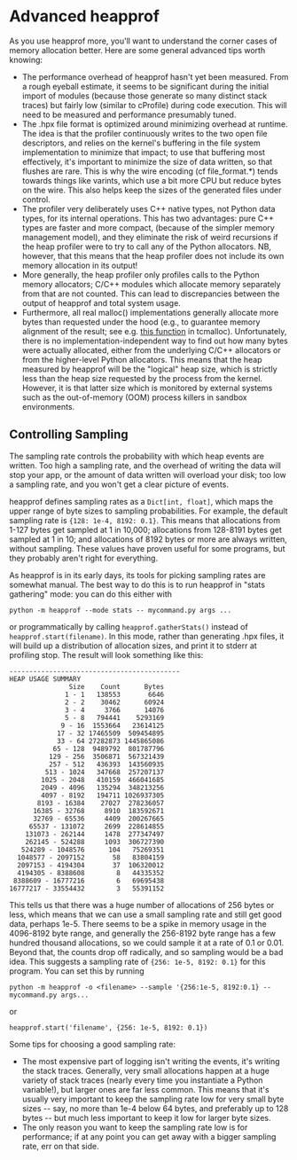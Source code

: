 # Advanced heapprof

As you use heapprof more, you'll want to understand the corner cases of memory allocation better.
Here are some general advanced tips worth knowing:

* The performance overhead of heapprof hasn't yet been measured. From a rough eyeball estimate, it
    seems to be significant during the initial import of modules (because those generate so many
    distinct stack traces) but fairly low (similar to cProfile) during code execution. This will
    need to be measured and performance presumably tuned.
* The .hpx file format is optimized around minimizing overhead at runtime. The idea is that the
    profiler continuously writes to the two open file descriptors, and relies on the kernel's
    buffering in the file system implementation to minimize that impact; to use that buffering most
    effectively, it's important to minimize the size of data written, so that flushes are rare. This
    is why the wire encoding (cf file_format.*) tends towards things like varints, which use a bit
    more CPU but reduce bytes on the wire. This also helps keep the sizes of the generated files
    under control.
* The profiler very deliberately uses C++ native types, not Python data types, for its internal
    operations. This has two advantages: pure C++ types are faster and more compact, (because of
    the simpler memory management model), and they eliminate the risk of weird recursions if the
    heap profiler were to try to call any of the Python allocators. NB, however, that this means
    that the heap profiler does not include its own memory allocation in its output!
* More generally, the heap profiler only profiles calls to the Python memory allocators; C/C++
    modules which allocate memory separately from that are not counted. This can lead to
    discrepancies between the output of heapprof and total system usage.
* Furthermore, all real malloc() implementations generally allocate more bytes than requested under
    the hood (e.g., to guarantee memory alignment of the result; see e.g.
    [this function](https://github.com/gperftools/gperftools/blob/master/src/common.cc#L77) in
    tcmalloc). Unfortunately, there is no implementation-independent way to find out how many bytes
    were actually allocated, either from the underlying C/C++ allocators or from the higher-level
    Python allocators. This means that the heap measured by heapprof will be the "logical" heap
    size, which is strictly less than the heap size requested by the process from the kernel.
    However, it is that latter size which is monitored by external systems such as the out-of-memory
    (OOM) process killers in sandbox environments.

## Controlling Sampling

The sampling rate controls the probability with which heap events are written. Too high a sampling
rate, and the overhead of writing the data will stop your app, or the amount of data written will
overload your disk; too low a sampling rate, and you won't get a clear picture of events.

heapprof defines sampling rates as a `Dict[int, float]`, which maps the upper range of byte sizes to
sampling probabilities. For example, the default sampling rate is `{128: 1e-4, 8192: 0.1}`. This
means that allocations from 1-127 bytes get sampled at 1 in 10,000; allocations from 128-8191 bytes
get sampled at 1 in 10; and allocations of 8192 bytes or more are always written, without sampling.
These values have proven useful for some programs, but they probably aren't right for everything.

As heapprof is in its early days, its tools for picking sampling rates are somewhat manual. The best
way to do this is to run heapprof in "stats gathering" mode: you can do this either with

`python -m heapprof --mode stats -- mycommand.py args ...`

or programmatically by calling `heapprof.gatherStats()` instead of `heapprof.start(filename)`. In
this mode, rather than generating .hpx files, it will build up a distribution of allocation sizes,
and print it to stderr at profiling stop. The result will look something like this:

```
-------------------------------------------
HEAP USAGE SUMMARY
               Size    Count      Bytes
              1 - 1   138553       6646
              2 - 2    30462      60924
              3 - 4     3766      14076
              5 - 8   794441    5293169
             9 - 16  1553664   23614125
            17 - 32 17465509  509454895
            33 - 64 27282873 1445865086
           65 - 128  9489792  801787796
          129 - 256  3506871  567321439
          257 - 512   436393  143560935
         513 - 1024   347668  257207137
        1025 - 2048   410159  466041685
        2049 - 4096   135294  348213256
        4097 - 8192   194711 1026937305
       8193 - 16384    27027  278236057
      16385 - 32768     8910  183592671
      32769 - 65536     4409  200267665
     65537 - 131072     2699  228614855
    131073 - 262144     1478  277347497
    262145 - 524288     1093  306727390
   524289 - 1048576      104   75269351
  1048577 - 2097152       58   83804159
  2097153 - 4194304       37  106320012
  4194305 - 8388608        8   44335352
 8388609 - 16777216        6   69695438
16777217 - 33554432        3   55391152
```

This tells us that there was a huge number of allocations of 256 bytes or less, which means that we
can use a small sampling rate and still get good data, perhaps 1e-5. There seems to be a spike in
memory usage in the 4096-8192 byte range, and generally the 256-8192 byte range has a few hundred
thousand allocations, so we could sample it at a rate of 0.1 or 0.01. Beyond that, the counts drop
off radically, and so sampling would be a bad idea. This suggests a sampling rate of
`{256: 1e-5, 8192: 0.1}` for this program. You can set this by running

`python -m heapprof -o <filename> --sample '{256:1e-5, 8192:0.1} -- mycommand.py args...`

or

`heapprof.start('filename', {256: 1e-5, 8192: 0.1})`

Some tips for choosing a good sampling rate:

* The most expensive part of logging isn't writing the events, it's writing the stack traces.
    Generally, very small allocations happen at a huge variety of stack traces (nearly every time
    you instantiate a Python variable!), but larger ones are far less common. This means that it's
    usually very important to keep the sampling rate low for very small byte sizes -- say, no more
    than 1e-4 below 64 bytes, and preferably up to 128 bytes -- but much less important to keep it
    low for larger byte sizes.
* The only reason you want to keep the sampling rate low is for performance; if at any point you can
    get away with a bigger sampling rate, err on that side.

